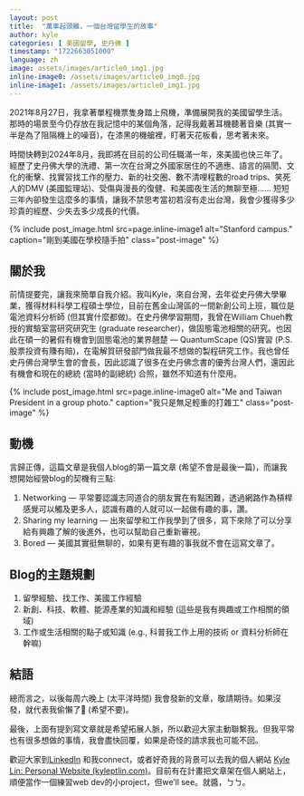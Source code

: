 ```yaml
---
layout: post
title:  "萬事起頭難，一個台灣留學生的故事"
author: kyle
categories: [ 美國留學, 史丹佛 ]
timestamp: "1722663051000"
language: zh
image: assets/images/article0_img1.jpg
inline-image0: /assets/images/article0_img0.jpg
inline-image1: /assets/images/article0_img1.jpg
---
```

2021年8月27日，我拿著單程機票隻身踏上飛機，準備展開我的美國留學生活。那時的場景至今仍存放在我記憶中的某個角落，記得我戴著耳機聽著音樂 (其實一半是為了阻隔機上的噪音)，在漆黑的機艙裡，盯著天花板看，思考著未來。

時間快轉到2024年8月，我即將在目前的公司任職滿一年，來美國也快三年了。經歷了史丹佛大學的洗禮、第一次在台灣之外國家居住的不適應、語言的隔閡、文化的衝擊、找實習找工作的壓力、新的社交圈、數不清哩程數的road trips、笑死人的DMV (美國監理站)、受傷與漫長的復健、和美國夜生活的無聊至極…… 短短三年內卻發生這麼多的事情，讓我不禁思考當初若沒有走出台灣，我會少獲得多少珍貴的經歷、少失去多少成長的代價。

{% include post_image.html src=page.inline-image1 alt="Stanford campus." caption="剛到美國在學校隨手拍" class="post-image" %}

## 關於我
前情提要完，讓我來簡單自我介紹。我叫Kyle，來自台灣，去年從史丹佛大學畢業，獲得材料科學工程碩士學位，目前在舊金山灣區的一間新創公司上班，職位是電池資料分析師 (但其實什麼都做)。在史丹佛學習期間，我曾在William Chueh教授的實驗室當研究研究生 (graduate researcher)，做固態電池相關的研究。也因此在碩一的暑假有機會到固態電池的業界翹楚 — QuantumScape (QS)實習 (P.S. 股票投資有賺有賠)，在電解質研發部門做我最不想做的製程研究工作。我也曾任史丹佛台灣學生會的會長，因此認識了很多在史丹佛念書的優秀台灣人們，還因此有機會和現在的總統 (當時的副總統) 合照，雖然不知道有什麼用。

{% include post_image.html src=page.inline-image0 alt="Me and Taiwan President in a group photo." caption="我只是無足輕重的打雜工" class="post-image" %}

## 動機
言歸正傳，這篇文章是我個人blog的第一篇文章 (希望不會是最後一篇)，而讓我想開始經營blog的契機有三點:

1. Networking — 平常要認識志同道合的朋友實在有點困難，透過網路作為槓桿感覺可以觸及更多人，認識有趣的人就可以一起做有趣的事，讚。
2. Sharing my learning — 出來留學和工作我學到了很多，寫下來除了可以分享給有興趣了解的後進外，也可以幫助自己重新審視。
3. Bored — 美國其實挺無聊的，如果有更有趣的事我就不會在這寫文章了。

## Blog的主題規劃
1. 留學經驗、找工作、美國工作經驗
2. 新創、科技、軟體、能源產業的知識和經驗 (這些是我有興趣或工作相關的領域)
3. 工作或生活相關的點子或知識 (e.g., 科普我工作上用的技術 or 資料分析師在幹嘛)

## 結語
總而言之，以後每周六晚上 (太平洋時間) 我會發新的文章，敬請期待。如果沒發，就代表我偷懶了🙂 (希望不要)。

最後，上面有提到寫文章就是希望拓展人脈，所以歡迎大家主動聯繫我。但我平常也有很多想做的事情，我會盡快回覆，如果是奇怪的請求我也可能不回。

歡迎大家到<a href="{{ site.kyle.linkedin }}" target="_blank">LinkedIn</a> 和我connect，或者好奇我的背景可以去我的個人網站 <a href="{{ site.portfolio }}" target="_blank">Kyle Lin: Personal Website (kyleptlin.com)</a>。目前有在計畫把文章架在個人網站上，順便當作一個練習web dev的小project，但we’ll see。就醬，ㄅㄅ。
